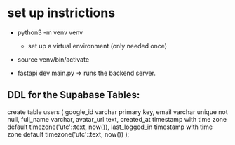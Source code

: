 # set up instrictions

- python3 -m venv venv
  - set up a virtual environment (only needed once)
- source venv/bin/activate

- fastapi dev main.py => runs the backend server.

## DDL for the Supabase Tables:

create table users (
google_id varchar primary key,
email varchar unique not null,
full_name varchar,
avatar_url text,
created_at timestamp with time zone default timezone('utc'::text, now()),
last_logged_in timestamp with time zone default timezone('utc'::text, now())
);
